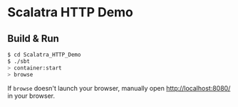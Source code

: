 # Scalatra HTTP Demo #

## Build & Run ##

```sh
$ cd Scalatra_HTTP_Demo
$ ./sbt
> container:start
> browse
```

If `browse` doesn't launch your browser, manually open [http://localhost:8080/](http://localhost:8080/) in your browser.
